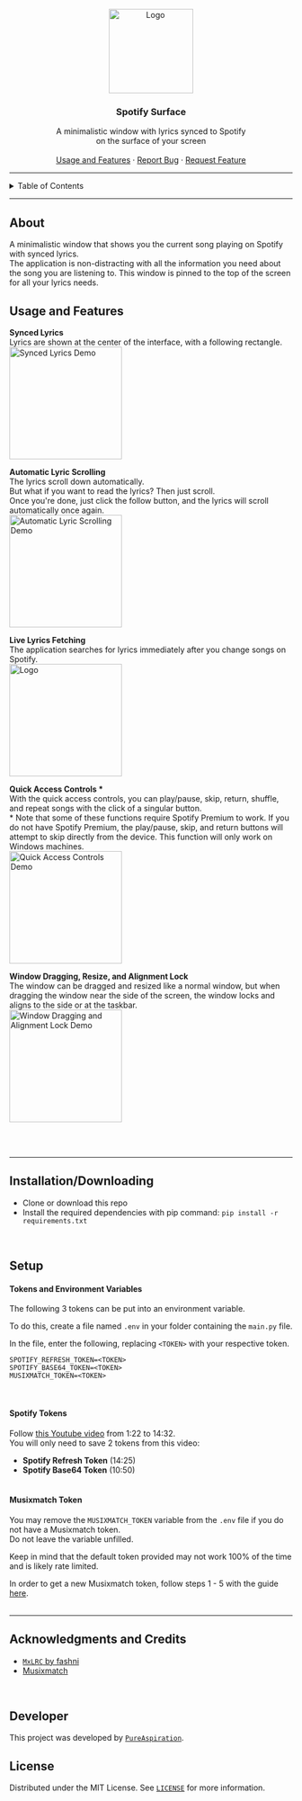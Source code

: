 <br>
<div align="center">
  <img src="https://i.imgur.com/qvdqtsc.png" alt="Logo" width="150" height="150">

  <h3 align="center">Spotify Surface</h3>

  <p align="center">
    A minimalistic window with lyrics synced to Spotify<br>on the surface of your screen
    <br>
    <br>
    <a href="#usage-and-features">Usage and Features</a>
    ·
    <a href="https://github.com/PureAspiration/SpotifySurface/issues">Report Bug</a>
    ·
    <a href="https://github.com/PureAspiration/SpotifySurface/issues">Request Feature</a>
  </p>
</div>

---

<!-- TABLE OF CONTENTS -->
<details>
  <summary>Table of Contents</summary>
  <ol>
    <li><a href="#about">About</a></li>
    <li><a href="#usage-and-features">Usage and Features</a></li>
    <li><a href="#installationdownloading">Installation/Downloading</a></li>
    <li>
      <a href="#setup">Setup</a>
      <ul>
        <li><a href="#tokens-and-environment-variables">Tokens and Environment Variables</a></li>
        <li><a href="#spotify-tokens">Spotify Tokens</a></li>
        <li><a href="#musixmatch-token">Musixmatch Token</a></li>
      </ul>
    </li>
    <li><a href="#acknowledgments-and-credits">Acknowledgments and Credits</a></li>
    <li><a href="#developer">Developer</a></li>
    <li><a href="#license">License</a></li>
  </ol>
</details>

---

## About
A minimalistic window that shows you the current song playing on Spotify with synced lyrics.<br>
The application is non-distracting with all the information you need about the song you are listening to.
This window is pinned to the top of the screen for all your lyrics needs.
<br>

## Usage and Features
<strong>Synced Lyrics</strong><br>
Lyrics are shown at the center of the interface, with a following rectangle.<br>
<img src="https://i.imgur.com/3fp5ObV.gif" alt="Synced Lyrics Demo" height=200>

<strong>Automatic Lyric Scrolling</strong><br>
The lyrics scroll down automatically.<br>
But what if you want to read the lyrics? Then just scroll.<br>
Once you're done, just click the follow button, and the lyrics will scroll automatically once again.<br>
<img src="https://i.imgur.com/sSYJV18.gif" alt="Automatic Lyric Scrolling Demo" height=200>

<strong>Live Lyrics Fetching</strong><br>
The application searches for lyrics immediately after you change songs on Spotify.<br>
<img src="https://i.imgur.com/f0GOJy4.gif" alt="Logo" height=200>

<strong>Quick Access Controls *</strong><br>
With the quick access controls, you can play/pause, skip, return, shuffle, and repeat songs with the click of a singular button.<br>
&ast; Note that some of these functions require Spotify Premium to work. If you do not have Spotify Premium, the play/pause, skip, and return buttons will attempt to skip directly from the device. This function will only work on Windows machines.<br>
<img src="https://i.imgur.com/3fp5ObV.gif" alt="Quick Access Controls Demo" height=200>

<strong>Window Dragging, Resize, and Alignment Lock</strong><br>
The window can be dragged and resized like a normal window, but when dragging the window near the side of the screen, the window locks and aligns to the side or at the taskbar.<br>
<img src="https://i.imgur.com/i6Pao1A.gif" alt="Window Dragging and Alignment Lock Demo" height=200>

<br><br>

---

## Installation/Downloading
* Clone or download this repo
* Install the required dependencies with pip command:
```pip install -r requirements.txt```
<br>

## Setup

#### Tokens and Environment Variables
The following 3 tokens can be put into an environment variable.

To do this, create a file named `.env` in your folder containing the `main.py` file.

In the file, enter the following, replacing `<TOKEN>` with your respective token.
```
SPOTIFY_REFRESH_TOKEN=<TOKEN>
SPOTIFY_BASE64_TOKEN=<TOKEN>
MUSIXMATCH_TOKEN=<TOKEN>
```
<br>

#### Spotify Tokens
Follow [this Youtube video](https://youtu.be/-FsFT6OwE1A?t=83) from 1:22 to 14:32.<br>
You will only need to save 2 tokens from this video:
 * <strong>Spotify Refresh Token</strong> (14:25)
 * <strong>Spotify Base64 Token</strong> (10:50)
<br><br>

#### Musixmatch Token
You may remove the `MUSIXMATCH_TOKEN` variable from the `.env` file if you do not have a Musixmatch token.<br>
Do not leave the variable unfilled.

Keep in mind that the default token provided may not work 100% of the time and is likely rate limited.

In order to get a new Musixmatch token, follow steps 1 - 5 with the guide [here](https://spicetify.app/docs/faq#sometimes-popup-lyrics-andor-lyrics-plus-seem-to-not-work).
<br><br>

---

## Acknowledgments and Credits
* [`MxLRC` by fashni](https://github.com/fashni/MxLRC)
* [Musixmatch](https://www.musixmatch.com/)
<br>

## Developer
This project was developed by [`PureAspiration`](https://github.com/PureAspiration).
<br>

## License
Distributed under the MIT License. See [`LICENSE`](./LICENSE.md) for more information.
<br><br>
